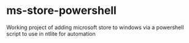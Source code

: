 # ms-store-powershell
Working project of adding microsoft store to windows via a powershell script to use in ntlite for automation 
